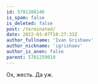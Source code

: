 ```yaml
---
id: 5781388146
is_spam: false
is_deleted: false
post: /terminated/
date: 2022-03-07T18:27:33Z
author_fullname: 'Ivan Grishaev'
author_nickname: 'igrishaev'
author_is_anon: false
parent: 5781259010
---
```


<p>Ох, жесть. Да уж.</p>
